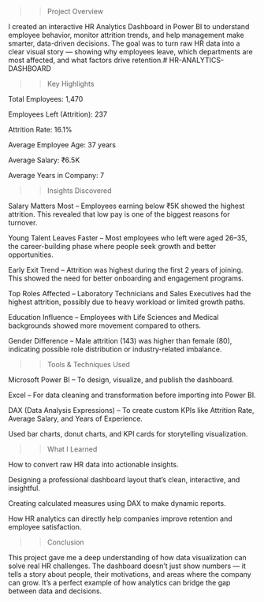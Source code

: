 >>  Project Overview

I created an interactive HR Analytics Dashboard in Power BI to understand employee behavior, monitor attrition trends, and help management make smarter, data-driven decisions.
The goal was to turn raw HR data into a clear visual story — showing why employees leave, which departments are most affected, and what factors drive retention.# HR-ANALYTICS-DASHBOARD



>>  Key Highlights

Total Employees: 1,470

Employees Left (Attrition): 237

Attrition Rate: 16.1%

Average Employee Age: 37 years

Average Salary: ₹6.5K

Average Years in Company: 7




>> Insights Discovered

Salary Matters Most – Employees earning below ₹5K showed the highest attrition. This revealed that low pay is one of the biggest reasons for turnover.

Young Talent Leaves Faster – Most employees who left were aged 26–35, the career-building phase where people seek growth and better opportunities.

Early Exit Trend – Attrition was highest during the first 2 years of joining. This showed the need for better onboarding and engagement programs.

Top Roles Affected – Laboratory Technicians and Sales Executives had the highest attrition, possibly due to heavy workload or limited growth paths.

Education Influence – Employees with Life Sciences and Medical backgrounds showed more movement compared to others.

Gender Difference – Male attrition (143) was higher than female (80), indicating possible role distribution or industry-related imbalance.




>> Tools & Techniques Used

Microsoft Power BI – To design, visualize, and publish the dashboard.

Excel – For data cleaning and transformation before importing into Power BI.

DAX (Data Analysis Expressions) – To create custom KPIs like Attrition Rate, Average Salary, and Years of Experience.

Used bar charts, donut charts, and KPI cards for storytelling visualization.




>> What I Learned

How to convert raw HR data into actionable insights.

Designing a professional dashboard layout that’s clean, interactive, and insightful.

Creating calculated measures using DAX to make dynamic reports.

How HR analytics can directly help companies improve retention and employee satisfaction.




>> Conclusion

This project gave me a deep understanding of how data visualization can solve real HR challenges.
The dashboard doesn’t just show numbers — it tells a story about people, their motivations, and areas where the company can grow.
It’s a perfect example of how analytics can bridge the gap between data and decisions.

